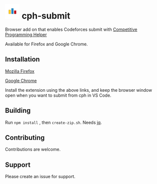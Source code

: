 # ![ICON](icon-48.png) cph-submit

Browser add on that enables Codeforces submit with
[Competitive Programming Helper](https://github.com/agrawal-d/cph)

Available for Firefox and Google Chrome.

## Installation

[Mozilla Firefox](https://addons.mozilla.org/en-US/firefox/addon/cph-submit/)

[Google Chrome](https://chromewebstore.google.com/detail/cph-submit/ekplnobooikgpdbobcciehbhcmlklgnc)

Install the extension using the above links, and keep the browser window open when you want to submit from cph in VS Code.

## Building

Run `npm install` , then `create-zip.sh`. Needs [jq](https://jqlang.github.io/jq/download/).

## Contributing

Contributions are welcome.

## Support

Please create an issue for support.
